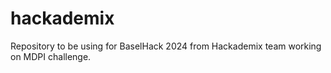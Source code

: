 # hackademix
Repository to be using for BaselHack 2024 from Hackademix team working on MDPI challenge.
